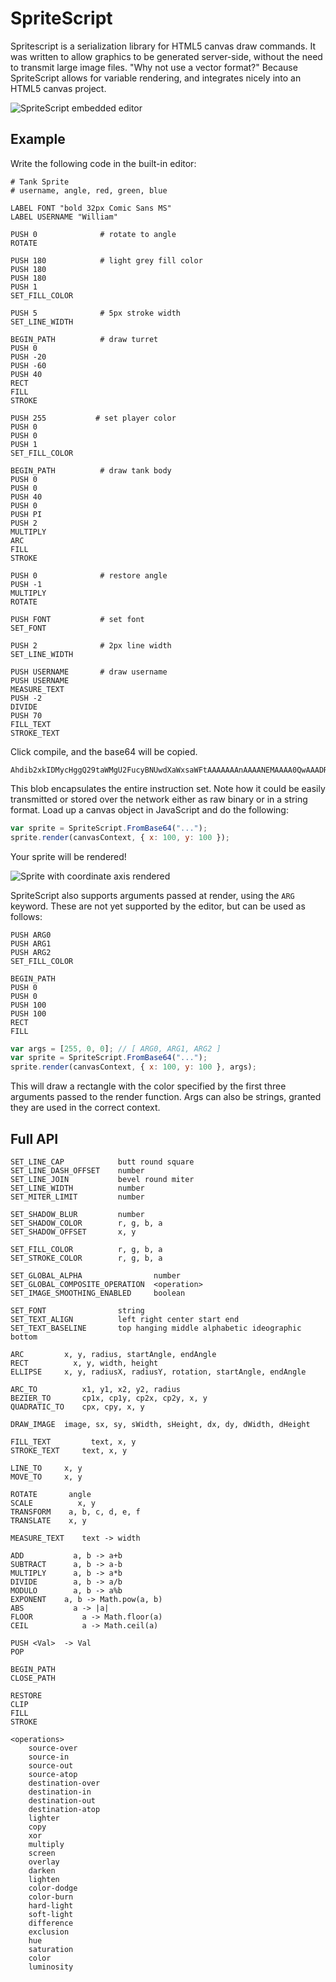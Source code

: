 # SpriteScript

Spritescript is a serialization library for HTML5 canvas draw commands. It was written to allow graphics to be generated server-side, without the need to transmit large image files. "Why not use a vector format?" Because SpriteScript allows for variable rendering, and integrates nicely into an HTML5 canvas project.

![SpriteScript embedded editor](https://gardna.net/f/cdn/spritescript/editor.png)

## Example

Write the following code in the built-in editor:

```
# Tank Sprite
# username, angle, red, green, blue

LABEL FONT "bold 32px Comic Sans MS"
LABEL USERNAME "William"

PUSH 0              # rotate to angle
ROTATE

PUSH 180            # light grey fill color
PUSH 180
PUSH 180
PUSH 1
SET_FILL_COLOR

PUSH 5              # 5px stroke width
SET_LINE_WIDTH

BEGIN_PATH          # draw turret
PUSH 0
PUSH -20
PUSH -60
PUSH 40
RECT
FILL
STROKE

PUSH 255           # set player color
PUSH 0
PUSH 0
PUSH 1
SET_FILL_COLOR

BEGIN_PATH          # draw tank body
PUSH 0
PUSH 0
PUSH 40
PUSH 0
PUSH PI
PUSH 2
MULTIPLY
ARC
FILL
STROKE

PUSH 0              # restore angle
PUSH -1
MULTIPLY
ROTATE

PUSH FONT           # set font
SET_FONT

PUSH 2              # 2px line width
SET_LINE_WIDTH

PUSH USERNAME       # draw username
PUSH USERNAME
MEASURE_TEXT
PUSH -2
DIVIDE
PUSH 70
FILL_TEXT
STROKE_TEXT
```

Click compile, and the base64 will be copied.

```
Ahdib2xkIDMycHggQ29taWMgU2FucyBNUwdXaWxsaWFtAAAAAAAnAAAANEMAAAA0QwAAADRDAAAAgD8UAAAAoEAPLAAAAAAAAAAAoMEAAABwwgAAACBCHTAxAAAAf0MAAAAAAAAAAAAAAAAAgD8ULAAAAAAAAAAAAAAAAAAgQgAAAAAAANsPSUAAAAAAQAUcMDEAAAAAAAAAAIC/BScAAAAAABkAAAAAQA8AAACAPwAAAIA/KwAAAADABgAAAIxCIyQ=
```

This blob encapsulates the entire instruction set. Note how it could be easily transmitted or stored over the network either as raw binary or in a string format. Load up a canvas object in JavaScript and do the following:

```javascript
var sprite = SpriteScript.FromBase64("...");
sprite.render(canvasContext, { x: 100, y: 100 });
```

Your sprite will be rendered!

![Sprite with coordinate axis rendered](https://gardna.net/f/cdn/spritescript/william.png)

SpriteScript also supports arguments passed at render, using the `ARG` keyword. These are not yet supported by the editor, but can be used as follows:

```
PUSH ARG0
PUSH ARG1
PUSH ARG2
SET_FILL_COLOR

BEGIN_PATH
PUSH 0
PUSH 0
PUSH 100
PUSH 100
RECT
FILL
```

```javascript
var args = [255, 0, 0]; // [ ARG0, ARG1, ARG2 ]
var sprite = SpriteScript.FromBase64("...");
sprite.render(canvasContext, { x: 100, y: 100 }, args);
```

This will draw a rectangle with the color specified by the first three arguments passed to the render function. Args can also be strings, granted they are used in the correct context.

## Full API

```
SET_LINE_CAP            butt round square
SET_LINE_DASH_OFFSET    number
SET_LINE_JOIN           bevel round miter
SET_LINE_WIDTH          number
SET_MITER_LIMIT         number

SET_SHADOW_BLUR         number
SET_SHADOW_COLOR        r, g, b, a
SET_SHADOW_OFFSET       x, y

SET_FILL_COLOR          r, g, b, a
SET_STROKE_COLOR        r, g, b, a

SET_GLOBAL_ALPHA                number
SET_GLOBAL_COMPOSITE_OPERATION  <operation>
SET_IMAGE_SMOOTHING_ENABLED     boolean

SET_FONT                string
SET_TEXT_ALIGN          left right center start end
SET_TEXT_BASELINE       top hanging middle alphabetic ideographic bottom

ARC		    x, y, radius, startAngle, endAngle
RECT		  x, y, width, height
ELLIPSE		x, y, radiusX, radiusY, rotation, startAngle, endAngle

ARC_TO		    x1, y1, x2, y2, radius
BEZIER_TO	    cp1x, cp1y, cp2x, cp2y, x, y
QUADRATIC_TO	cpx, cpy, x, y

DRAW_IMAGE	image, sx, sy, sWidth, sHeight, dx, dy, dWidth, dHeight

FILL_TEXT	      text, x, y
STROKE_TEXT     text, x, y

LINE_TO		x, y
MOVE_TO		x, y

ROTATE		 angle
SCALE		   x, y
TRANSFORM	 a, b, c, d, e, f
TRANSLATE	 x, y

MEASURE_TEXT	text -> width

ADD		      a, b -> a+b
SUBTRACT	  a, b -> a-b
MULTIPLY	  a, b -> a*b
DIVIDE		  a, b -> a/b
MODULO		  a, b -> a%b
EXPONENT    a, b -> Math.pow(a, b)
ABS		      a -> |a|
FLOOR		    a -> Math.floor(a)
CEIL		    a -> Math.ceil(a)

PUSH <Val>  -> Val
POP

BEGIN_PATH
CLOSE_PATH

RESTORE
CLIP
FILL
STROKE

<operations>
    source-over
    source-in
    source-out
    source-atop
    destination-over
    destination-in
    destination-out
    destination-atop
    lighter
    copy
    xor
    multiply
    screen
    overlay
    darken
    lighten
    color-dodge
    color-burn
    hard-light
    soft-light
    difference
    exclusion
    hue
    saturation
    color
    luminosity
```
